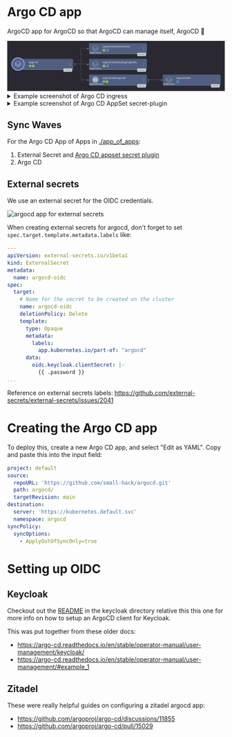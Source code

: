 # Argo CD app
ArgoCD app for ArgoCD so that ArgoCD can manage itself, ArgoCD 🧡

<img alt="argocd app of apps" src="./docs/screenshots/argocd_app.png">

<details>
  <summary>Example screenshot of Argo CD ingress</summary>

<img alt="argocd helm chart ingress" src="./docs/screenshots/argo_ingress.png">

</details>

<details>
  <summary>Example screenshot of Argo CD AppSet secret-plugin</summary>

<img width="1284" alt="argocd app for argocd-appset-secret-plugin" src="https://github.com/small-hack/argocd-apps/assets/2389292/1213310e-a1df-4346-a202-078b2d40ebbf">

</details>

## Sync Waves

For the Argo CD App of Apps in [./app_of_apps](./app_of_apps):

1. External Secret and [Argo CD appset secret plugin](https://jessebot.github.io/argocd-appset-secret-plugin)
2. Argo CD


## External secrets

We use an external secret for the OIDC credentials.

<img width="949" alt="argocd app for external secrets" src="https://github.com/small-hack/argocd-apps/assets/2389292/f750a2fb-8aff-42ef-bac6-7f815c22eb75">

When creating external secrets for argocd, don't forget to set `spec.target.template.metadata.labels` like:

```yaml
---
apiVersion: external-secrets.io/v1beta1
kind: ExternalSecret
metadata:
  name: argocd-oidc
spec:
  target:
    # Name for the secret to be created on the cluster
    name: argocd-oidc
    deletionPolicy: Delete
    template:
      type: Opaque
      metadata:
        labels:
          app.kubernetes.io/part-of: "argocd"
      data:
        oidc.keycloak.clientSecret: |-
          {{ .password }}
...
```

Reference on external secrets labels: https://github.com/external-secrets/external-secrets/issues/2041


# Creating the Argo CD app
To deploy this, create a new Argo CD app, and select "Edit as YAML". Copy and paste this into the input field:
```yaml
project: default
source:
  repoURL: 'https://github.com/small-hack/argocd.git'
  path: argocd/
  targetRevision: main
destination:
  server: 'https://kubernetes.default.svc'
  namespace: argocd
syncPolicy:
  syncOptions:
    - ApplyOutOfSyncOnly=true
```

# Setting up OIDC

## Keycloak
Checkout out the [README](./keycloak) in the keycloak directory relative this this one for more info on how to setup an ArgoCD client for Keycloak.

This was put together from these older docs:
- https://argo-cd.readthedocs.io/en/stable/operator-manual/user-management/keycloak/
- https://argo-cd.readthedocs.io/en/stable/operator-manual/user-management/#example_1

## Zitadel
These were really helpful guides on configuring a zitadel argocd app:
- https://github.com/argoproj/argo-cd/discussions/11855
- https://github.com/argoproj/argo-cd/pull/15029
